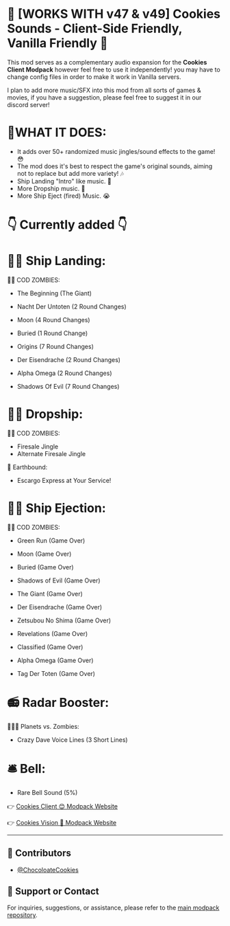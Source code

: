 # 🍪 [WORKS WITH v47 & v49] Cookies Sounds - Client-Side Friendly, Vanilla Friendly 🍪

This mod serves as a complementary audio expansion for the **Cookies Client Modpack** however feel free to use it independently! you may have to change config files in order to make it work in Vanilla servers.

I plan to add more music/SFX into this mod from all sorts of games & movies, if you have a suggestion, please feel free to suggest it in our discord server!

# 📝WHAT IT DOES:

- It adds over 50+ randomized music jingles/sound effects to the game! 😳
-  The mod does it's best to respect the game's original sounds, aiming not to replace but add more variety! 🎶
- Ship Landing "Intro" like music. 🤩
- More Dropship music. 🤑
- More Ship Eject (fired) Music. 😭

# 👇 Currently added 👇

# 🚀💨 Ship Landing:

 🧟‍♀️ COD ZOMBIES:

- The Beginning (The Giant)

- Nacht Der Untoten (2 Round Changes)

- Moon (4 Round Changes)

- Buried (1 Round Change)

- Origins (7 Round Changes)

- Der Eisendrache (2 Round Changes)

- Alpha Omega (2 Round Changes)

- Shadows Of Evil (7 Round Changes)

# 🚀💸 Dropship:

🧟‍♀️ COD ZOMBIES:

- Firesale Jingle
- Alternate Firesale Jingle


🌠 Earthbound:

- Escargo Express at Your Service!


# 🚀💔 Ship Ejection:

🧟‍♀️ COD ZOMBIES:

- Green Run (Game Over)

- Moon (Game Over)

- Buried (Game Over)

- Shadows of Evil (Game Over)

- The Giant (Game Over)

- Der Eisendrache (Game Over)

- Zetsubou No Shima (Game Over)

- Revelations (Game Over)

- Classified (Game Over)

- Alpha Omega (Game Over)

- Tag Der Toten (Game Over)

# 📻 Radar Booster:

🌱🧟‍♂️ Planets vs. Zombies:

- Crazy Dave Voice Lines (3 Short Lines)

# 🛎 Bell:

- Rare Bell Sound (5%)



👉 [Cookies Client 😊 Modpack Website](https://thunderstore.io/c/lethal-company/p/ChocolateCookies/Cookies_Vision_Modpack/)

👉 [Cookies Vision 👀 Modpack Website](https://thunderstore.io/c/lethal-company/p/ChocolateCookies/Cookies_Vision_Modpack/)

---

## 👥 Contributors

- [@ChocoloateCookies](https://github.com/direpromise)

## 💬 Support or Contact

For inquiries, suggestions, or assistance, please refer to the [main modpack repository](https://github.com/direpromise/CookiesVisionModpack).
